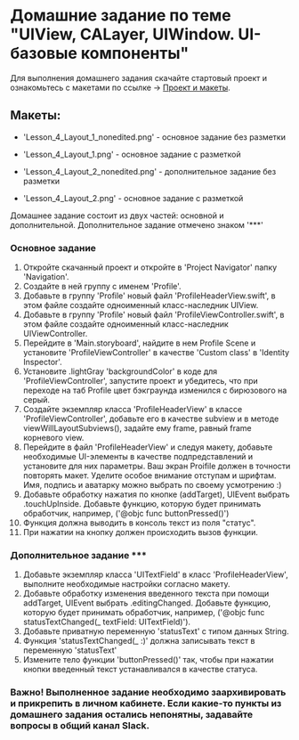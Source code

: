 # Домашние задание по теме "UIView, CALayer, UIWindow. UI-базовые компоненты"
 
Для выполнения домашнего задания скачайте стартовый проект и ознакомьтесь с макетами по ссылке -> [Проект и макеты](https://github.com/netology-code/iosui-homeworks/tree/master/2.1). 

## Макеты:
- 'Lesson_4_Layout_1_nonedited.png' - основное задание без разметки
- 'Lesson_4_Layout_1.png' - основное задание с разметкой

- 'Lesson_4_Layout_2_nonedited.png' - дополнительное задание без разметки
- 'Lesson_4_Layout_2.png' - основное задание с разметкой

Домашнее задание состоит из двух частей: основной и дополнительной. Дополнительное задание отмечено знаком '***'

### Основное задание 
1. Откройте скачанный проект и откройте в 'Project Navigator' папку 'Navigation'.
2. Создайте в ней группу с именем 'Profile'.
3. Добавьте в группу 'Profile' новый файл 'ProfileHeaderView.swift', в этом файле создайте одноименный класс-наследник UIView.
4. Добавьте в группу 'Profile' новый файл 'ProfileViewController.swift', в этом файле создайте одноименный класс-наследник UIViewController.
5. Перейдите в 'Main.storyboard', найдите в нем Profile Scene и установите 'ProfileViewController' в качестве 'Custom class' в 'Identity Inspector'.
6. Установите .lightGray 'backgroundColor' в коде для 'ProfileViewController', запустите проект и убедитесь, что при переходе на таб Profile цвет бэкграунда изменился с бирюзового на серый.
7. Создайте экземпляр класса 'ProfileHeaderView' в классе 'ProfileViewController', добавьте его в качестве subview и в методе viewWillLayoutSubviews(), задайте ему frame, равный frame корневого view.
8. Перейдите в файл 'ProfileHeaderView' и следуя макету, добавьте необходимые UI-элементы в качестве подпредставлений и установите для них параметры. 
Ваш экран Proifile должен в точности повторять макет. Уделите особое внимание отступам и шрифтам.
Имя, подпись и аватарку можно выбрать по своему усмотрению :)
9. Добавьте обработку нажатия по кнопке (addTarget), UIEvent выбрать .touchUpInside. Добавьте функцию, которую будет принимать обработчик, например, ('@objc func buttonPressed()')
10. Функция должна выводить в консоль текст из поля "статус".
11. При нажатии на кнопку должен происходить вызов функции.

### Дополнительное задание ***
1. Добавьте экземпляр класса 'UITextField' в класс 'ProfileHeaderView', выполните необходимые настройки согласно макету.
2. Добавьте обработку изменения введенного текста при помощи addTarget, UIEvent выбрать .editingChanged. Добавьте функцию, которую будет принимать обработчик, например, ('@objc func statusTextChanged(_ textField: UITextField)').
3. Добавьте приватную переменную 'statusText' с типом данных String.
4. Функция 'statusTextChanged(_ :)' должна записывать текст в переменную 'statusText'
5. Измените тело функции 'buttonPressed()' так, чтобы при нажатии кнопки введенный текст устанавливался в качестве статуса.

### Важно! Выполненное задание необходимо заархивировать и прикрепить в личном кабинете. Если какие-то пункты из домашнего задания остались непонятны, задавайте вопросы в общий канал Slack.
